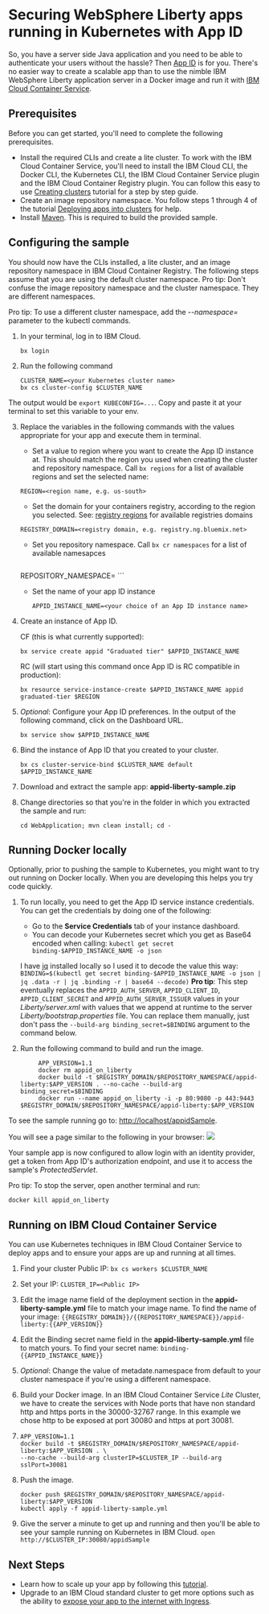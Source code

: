 # Securing WebSphere Liberty apps running in Kubernetes with App ID

So, you have a server side Java application and you need to be able to authenticate your users without the hassle? Then [App ID](https://www.ibm.com/blogs/bluemix/2017/03/introducing-ibm-bluemix-app-id-authentication-profiles-service-app-developers/) is for you. There's no easier way to create a scalable app than to use the nimble IBM WebSphere Liberty application server in a Docker image and run it with [IBM Cloud Container Service](/docs/containers/container_index.html#container_index).


## Prerequisites

Before you can get started, you'll need to complete the following prerequisites.

* Install the required CLIs and create a lite cluster. To work with the IBM Cloud Container Service, you'll need to install the IBM Cloud CLI, the Docker CLI, the Kubernetes CLI, the IBM Cloud Container Service plugin and the IBM Cloud Container Registry plugin. You can follow this easy to use [Creating clusters](https://console.bluemix.net/docs/containers/cs_tutorials.html#cs_cluster_tutorial) tutorial for a step by step guide.
* Create an image repository namespace. You follow steps 1 through 4 of the tutorial [Deploying apps into clusters](https://console.bluemix.net/docs/containers/cs_tutorials_apps.html#cs_apps_tutorial) for help.
* Install [Maven](https://maven.apache.org/download.cgi). This is required to build the provided sample.


## Configuring the sample

You should now have the CLIs installed, a lite cluster, and an image repository namespace in IBM Cloud Container Registry. The following steps assume that you are using the default cluster namespace. Pro tip: Don't confuse the image repository namespace and the cluster namespace. They are different namespaces.

Pro tip: To use a different cluster namespace, add the *--namespace=* parameter to the kubectl commands.


1. In your terminal, log in to IBM Cloud.

	```
	bx login
	```

2. Run the following command

	```
	CLUSTER_NAME=<your Kubernetes cluster name>
	bx cs cluster-config $CLUSTER_NAME
	```
The output would be `export KUBECONFIG=...`. Copy and paste it at your terminal to set this variable to your env.

3. Replace the variables in the following commands with the values appropriate for your app and execute them in terminal.
	- Set a value to region where you want to create the App ID instance at. This should match the region you used when creating the cluster and repository namespace. Call `bx regions` for a list of available regions and set the selected name:

	 ```
	REGION=<region name, e.g. us-south>
	 ```

	- Set the domain for your containers registry, according to the region you selected. See:  [registry regions](https://console.bluemix.net/docs/services/Registry/registry_overview.html#registry_regions) for available registries domains

	 ```
	REGISTRY_DOMAIN=<registry domain, e.g. registry.ng.bluemix.net>
	 ```

	- Set you repository namespace. Call `bx cr namespaces` for a list of available namesapces

		```
	REPOSITORY_NAMESPACE=<your repository namespace>
		```

	- Set the name of your app ID instance

	 	```
		APPID_INSTANCE_NAME=<your choice of an App ID instance name>
		```


4. Create an instance of App ID.

	CF (this is what currently supported):
	```
	bx service create appid "Graduated tier" $APPID_INSTANCE_NAME
	```
	RC (will start using this command once App ID is RC compatible in production):
	```
	bx resource service-instance-create $APPID_INSTANCE_NAME appid graduated-tier $REGION
	```
5. *Optional*: Configure your App ID preferences. In the output of the following command, click on the Dashboard URL.

	```
	bx service show $APPID_INSTANCE_NAME
	```
6. Bind the instance of App ID that you created to your cluster.

	```
	bx cs cluster-service-bind $CLUSTER_NAME default $APPID_INSTANCE_NAME
	```
7. Download and extract the sample app: **appid-liberty-sample.zip**
8. Change directories so that you're in the folder in which you extracted the sample and run:

	```
	cd WebApplication; mvn clean install; cd -
	```

## Running Docker locally

Optionally, prior to pushing the sample to Kubernetes, you might want to try out running on Docker locally. When you are developing this helps you try code quickly.

1. To run locally, you need to get the App ID service instance credentials. You can get the credentials by doing one of the following:


	* Go to the **Service Credentials** tab of your instance dashboard.
	* You can decode your Kubernetes secret which you get as Base64 encoded when calling:
	          ```
				kubectl get secret binding-$APPID_INSTANCE_NAME -o json
				```

	 I have [jq](https://stedolan.github.io/jq/) installed locally so I used it to decode the value this way:
				```
				BINDING=$(kubectl get secret binding-$APPID_INSTANCE_NAME -o json | jq .data -r | jq .binding -r | base64 --decode)
				```
				**Pro tip**: This step eventually replaces the `APPID_AUTH_SERVER`, `APPID_CLIENT_ID`, `APPID_CLIENT_SECRET` and `APPID_AUTH_SERVER_ISSUER` values in your *Liberty/server.xml* with values that we append at runtime to the server *Liberty/bootstrap.properties* file. You can replace them manually, just don't pass the `--build-arg binding_secret=$BINDING` argument to the command below.

2. Run the following command to build and run the image.


			APP_VERSION=1.1
			docker rm appid_on_liberty
			docker build -t $REGISTRY_DOMAIN/$REPOSITORY_NAMESPACE/appid-liberty:$APP_VERSION . --no-cache --build-arg binding_secret=$BINDING
			docker run --name appid_on_liberty -i -p 80:9080 -p 443:9443 $REGISTRY_DOMAIN/$REPOSITORY_NAMESPACE/appid-liberty:$APP_VERSION


To see the sample running go to: [http://localhost/appidSample](http://localhost/appidSample).

You will see a page similar to the following in your browser:
![](welcomePage.jpg)

Your sample app is now configured to allow login with an identity provider, get a token from App ID's authorization endpoint, and use it to access the sample's *ProtectedServlet*.

Pro tip: To stop the server, open another terminal and run:
```
docker kill appid_on_liberty
```

## Running on IBM Cloud Container Service

You can use Kubernetes techniques in IBM Cloud Container Service to deploy apps and to ensure your apps are up and running at all times.

1. Find your cluster Public IP:
		```
		bx cs workers $CLUSTER_NAME
		```
2. Set your IP:
		```
		CLUSTER_IP=<Public IP>
		```
3. Edit the image name field of the deployment section in the **appid-liberty-sample.yml** file to match your image name. To find the name of your image:
		```
		{{REGISTRY_DOMAIN}}/{{REPOSITORY_NAMESPACE}}/appid-liberty:{{APP_VERSION}}
		```
4. Edit the Binding secret name field in the **appid-liberty-sample.yml** file to match yours. To find your secret name:
		```
		binding-{{APPID_INSTANCE_NAME}}
		```
5. *Optional*: Change the value of metadate.namespace from default to your cluster namespace if you're using a different namespace.

6. Build your Docker image. In an IBM Cloud Container Service *Lite* Cluster, we have to create the services with Node ports that have non standard http and https ports in the 30000-32767 range. In this example we chose http to be exposed at port 30080 and https at port 30081.
7.
	```
	APP_VERSION=1.1
	docker build -t $REGISTRY_DOMAIN/$REPOSITORY_NAMESPACE/appid-liberty:$APP_VERSION . \
	--no-cache --build-arg clusterIP=$CLUSTER_IP --build-arg sslPort=30081
	```
7. Push the image.

	```
	docker push $REGISTRY_DOMAIN/$REPOSITORY_NAMESPACE/appid-liberty:$APP_VERSION
	kubectl apply -f appid-liberty-sample.yml
	```
8. Give the server a minute to get up and running and then you'll be able to see your sample running on Kubernetes in IBM Cloud.
		```
		open http://$CLUSTER_IP:30080/appidSample
		```

## Next Steps
* Learn how to scale up your app by following this [tutorial](https://console.bluemix.net/docs/containers/cs_tutorials_apps.html#cs_apps_tutorial).
* Upgrade to an IBM Cloud standard cluster to get more options such as the ability to [expose your app to the internet with Ingress](https://console.bluemix.net/docs/containers/cs_planning.html#cs_ingress).
